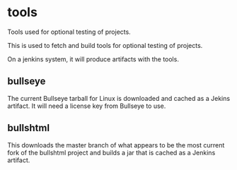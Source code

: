 # tools
Tools used for optional testing of projects.

This is used to fetch and build tools for optional testing
of projects.

On a jenkins system, it will produce artifacts with the tools.

## bullseye

The current Bullseye tarball for Linux is downloaded and cached as a Jekins artifact.  It will need a license key
from Bullseye to use.

## bullshtml

This downloads the master branch of what appears to be the
most current fork of the bullshtml project and builds
a jar that is cached as a Jenkins artifact.
